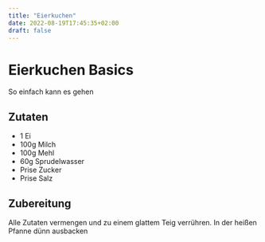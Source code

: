 ```yaml
---
title: "Eierkuchen"
date: 2022-08-19T17:45:35+02:00
draft: false
---
```


# Eierkuchen Basics

So einfach kann es gehen

## Zutaten

* 1 Ei
* 100g Milch
* 100g Mehl
* 60g Sprudelwasser
* Prise Zucker
* Prise Salz

## Zubereitung

Alle Zutaten vermengen und zu einem glattem Teig verrühren. In der heißen Pfanne dünn ausbacken

